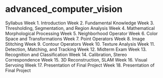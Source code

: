 # advanced_computer_vision

Syllabus
Week 1. Introduction
Week 2. Fundamental Knowledge
Week 3. Thresholding, Segmentation, and Region Analysis
Week 4. Mathematical Morphological Processing
Week 5. Neighborhood Operator
Week 6. Color Space and Transformations
Week 7. Point Operators
Week 8. Image Stitching
Week 9. Contour Operators
Week 10. Texture Analysis
Week 11. Detection, Matching, and Tracking
Week 12. Midterm Exam
Week 13. Recognition and Classification
Week 14. Calibration, Stereo Correspondence
Week 15. 3D Reconstruction, SLAM
Week 16. Visual Servoing
Week 17. Presentation of Final Project
Week 18. Presentation of Final Project

